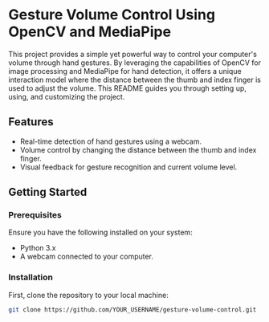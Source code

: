# Gesture Volume Control Using OpenCV and MediaPipe

This project provides a simple yet powerful way to control your computer's volume through hand gestures. By leveraging the capabilities of OpenCV for image processing and MediaPipe for hand detection, it offers a unique interaction model where the distance between the thumb and index finger is used to adjust the volume. This README guides you through setting up, using, and customizing the project.

## Features

- Real-time detection of hand gestures using a webcam.
- Volume control by changing the distance between the thumb and index finger.
- Visual feedback for gesture recognition and current volume level.

## Getting Started

### Prerequisites

Ensure you have the following installed on your system:

- Python 3.x
- A webcam connected to your computer.

### Installation

First, clone the repository to your local machine:

```bash
git clone https://github.com/YOUR_USERNAME/gesture-volume-control.git
